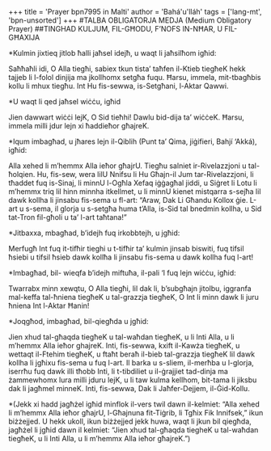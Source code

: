 +++
title = 'Prayer bpn7995 in Malti'
author = 'Bahá'u'lláh'
tags = ['lang-mt', 'bpn-unsorted']
+++
#TALBA OBLIGATORJA MEDJA    (Medium Obligatory Prayer)
##TINGHAD KULJUM, FIL-GĦODU, F’NOFS IN-NĦAR, U FIL-GĦAXIJA

 *Kulmin jixtieq jitlob ħalli jaħsel idejħ, u waqt li jaħsilħom igħid:

Saħħaħli idi, O Alla tiegħi, sabiex tkun tista’ taħfen il-Ktieb tiegħeK hekk tajjeb li 
l-folol dinjija ma jkollhomx setgħa fuqu. Ħarsu, immela, mit-tbagħbis kollu li mhux tiegħu. Int Hu fis-sewwa, is-Setgħani, l-Aktar Qawwi.

*U waqt li qed jaħsel wiċċu, igħid
 
Jien dawwart wiċċi lejK, O Sid tieħhi! Dawlu bid-dija ta’ wiċċeK. Ħarsu, immela milli jdur lejn xi ħaddieħor għajreK.

*Iqum imbagħad, u jħares lejn il-Qiblih (Punt ta’ Qima, jiġifieri, Bahjí ‘Akká), igħid:

Alla xehed li m’hemmx Alla ieħor għajrU. Tiegħu salniet ir-Rivelazzjoni u tal-ħolqien. Hu, fis-sew, wera lilU Nnifsu li Hu Għajn-il Jum tar-Rivelazzjoni, li tħaddet fuq is-Sinaj, li minnU l-Ogħla Xefaq iġġagħal jiddi, u Siġret li Lotu li m’hemmx triq lil hinn minnha itkellmet, u li minnU kienet mistqarra s-sejħa lil dawk kollha li jinsabu fis-sema u fl-art: “Araw, Dak Li Għandu Kollox ġie. L-art u s-sema, il glorja u s-setgħa huma t’Alla, is-Sid tal bnedmin kollha, u Sid tat-Tron fil-għoli u ta’ l-art taħtana!” 

*Jitbaxxa, mbagħad, b’idejh fuq irkobbtejh, u jgħid:

Merfugħ Int fuq it-tifħir tieghi u t-tifħir ta’ kulmin jinsab biswiti, fuq tifsil ħsiebi u tifsil ħsieb dawk kollħa li jinsabu fis-sema u dawk kollha fuq l-art! 

*Imbagħad, bil- wieqfa b’idejh miftuħa, il-pali ‘l fuq lejn wiċċu, igħid:

Twarrabx minn xewqtu, O Alla tiegħi, lil dak li, b’subgħajn jitolbu, iggranfa mal-keffa tal-ħniena tiegħeK u tal-grazzja tiegħeK, O Int li minn dawk li juru ħniena Int l-Aktar Ħanin!

*Joqgħod, imbagħad, bil-qiegħda u jgħid:

Jien xhud tal-għaqda tiegħeK u tal-waħdan tiegħeK, u li Inti Alla, u li m’hemmx Alla ieħor ghajreK. Inti, fis-sewwa, kxift il-Kawża tiegħeK, u wettaqt il-Ftehim tiegħeK, u ftaħt beraħ il-bieb tal-grazzja tiegħeK lil dawk kollha li jgħixu fis-sema u fuq l-art. Il barka u s-sliem, il-merħba u l-glorja, iserrħu fuq dawk illi tħobb Inti, li t-tibdiliet u il-ġrajjiet tad-dinja ma żammewhomx lura milli jduru lejK, u li taw kulma kellhom, bit-tama li jiksbu dak li jagħmel minneK. Inti, fis-sewwa, Dak li Jaħfer-Dejjem, il-Ġid-Kollu.

*(Jekk xi hadd jagħżel igħid minflok il-vers twil dawn il-kelmiet: “Alla xehed li m’hemmx Alla ieħor għajrU, l-Għajnuna fit-Tiġrib, li Tgħix Fik Innifsek,” ikun biżżejjed. U hekk ukoll, ikun biżżejjed jekk huwa, waqt li jkun bil qiegħda, jagħżel li jgħid dawn il kelmiet: “Jien xhud tal-għaqda tiegheK u tal-waħdan tiegħeK, u li Inti Alla, u li m’hemmx Alla ieħor għajreK.”)
